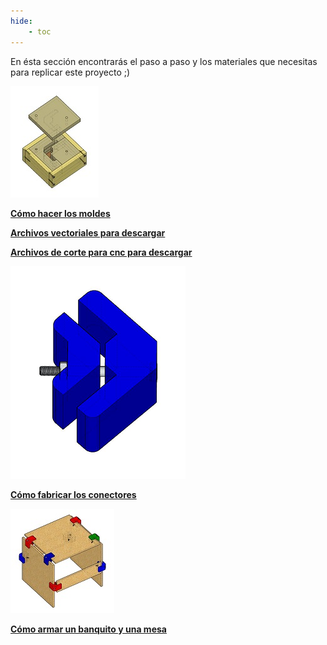 ```yaml
---
hide:
    - toc
---
```

En ésta sección encontrarás el paso a paso y los materiales que necesitas para replicar este proyecto ;)

![](../images/proy/moldecito.jpg)

**[Cómo hacer los moldes]()**

**[Archivos vectoriales para descargar](https://drive.google.com/file/d/1Hw_IUKTYbBiqGcHl0Zttv3H8hpmUacNr/view?usp=drive_link)**

**[Archivos de corte para cnc para descargar](https://drive.google.com/drive/folders/1XYgZxli9mBeimtkZXH1mR-BFumYxReyt?usp=drive_link)**



![](../images/proy/omarcito.png)

**[Cómo fabricar los conectores]()**



![](../images/proy/banquito.jpg)

**[Cómo armar un banquito y una mesa]()**